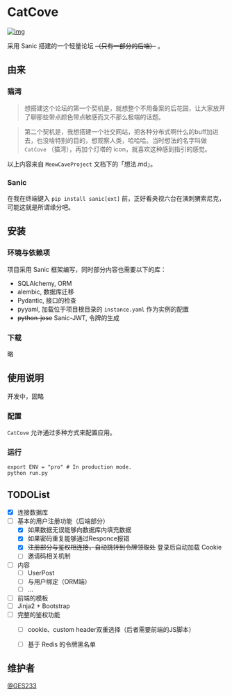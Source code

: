 # CatCove

[![img](https://img.shields.io/badge/Cat-Cove-blueviolet.svg?style=flat-square)](https://github.com/GES233/CatCove)

采用 Sanic 搭建的一个轻量论坛 ~~（只有一部分的后端）~~ 。

## 由来

### 猫湾

> 想搭建这个论坛的第一个契机是，就想整个不用备案的后花园，让大家放开了聊那些带点颜色带点敏感而又不那么极端的话题。

> 第二个契机是，我想搭建一个社交网站，把各种分布式啊什么的buff加进去，也没啥特别的目的，想观察人类，哈哈哈。当时想法的名字叫做 `CatCove` （猫湾），再加个灯塔的 icon，就喜欢这种感到指引的感觉。

以上内容来自 `MeowCaveProject` 文档下的「想法.md」。

### Sanic

在我在终端键入 `pip install sanic[ext]` 前，正好看央视六台在演刺猬索尼克，可能这就是所谓缘分吧。

## 安装

### 环境与依赖项

项目采用 Sanic 框架编写，同时部分内容也需要以下的库：

* SQLAlchemy, ORM
* alembic, 数据库迁移
* Pydantic, 接口的检查
* pyyaml, 加载位于项目根目录的 `instance.yaml` 作为实例的配置
* ~~python-jose~~ Sanic-JWT, 令牌的生成

### 下载

略

## 使用说明

开发中，固略

### 配置

`CatCove` 允许通过多种方式来配置应用。

### 运行

```shell
export ENV = "pro" # In production mode.
python run.py
```

## TODOList

- [x] 连接数据库
- [ ] 基本的用户注册功能（后端部分）
  - [x] 如果数据无误能够向数据库内填充数据
  - [x] 如果密码重复能够通过Responce报错
  - [x] ~~注册部分与鉴权相连接，自动跳转到令牌领取处~~ 登录后自动加载 Cookie
  - [ ] 邀请码相关机制
- [ ] 内容
  - [ ] UserPost
  - [ ] 与用户绑定（ORM端）
  - [ ] ...
- [ ] 前端的模板
 - [ ] Jinja2 + Bootstrap
- [ ] 完整的鉴权功能
  - [ ] cookie、custom header双重选择（后者需要前端的JS脚本）
  - [ ] 基于 Redis 的令牌黑名单


## 维护者

[@GES233](https://github.com/GES233)


